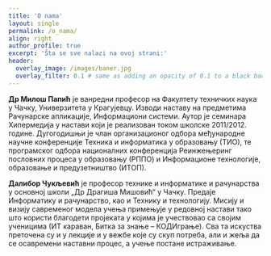 ```yaml
---
title: 'O nama'
layout: single
permalink: /o_nama/
align: right
author_profile: true
excerpt: 'Šta se sve nalazi na ovoj strani:'
header:
  overlay_image: /images/baner.jpg
  overlay_filter: 0.1 # same as adding an opacity of 0.1 to a black background
---
```



**Др Милош Папић** је ванредни професор на Факултету техничких наука у Чачку, Универзитета у Крагујевцу. Изводи наставу на предметима Рачунарске апликације, Информациони системи. Аутор је семинара Хипермедија у настави који је реализован током школске 2011/2012. године. Дугогодишњи је члан организационог одбора међународне научне конференције Техника и информатика у образовању (ТИО), те програмског одбора националних конференција Реинжењеринг пословних процеса у образовању (РППО) и Информационе технологије, образовање и предузетништво (ИТОП).

**Далибор Чукљевић** је професор технике и информатике и рачунарства у основној школи „Др Драгиша Мишовић“ у Чачку. Предаје Информатику и рачунарство, као и Технику и технологију. Мисију и визију савременог модела учења примењује у редовној настави тако што користи благодети пројеката у којима је учествовао са својим ученицима (ИТ караван, Битка за знање – КОДИграње). Сва та искуства преточена су и у лекције и у вежбе које су скуп потреба, али и жеља да се осавремени наставни процес, а учење постане истраживање.

